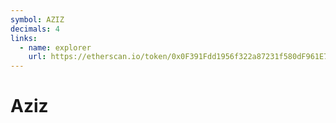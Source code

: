 ```yaml
---
symbol: AZIZ
decimals: 4
links:
  - name: explorer
    url: https://etherscan.io/token/0x0F391Fdd1956f322a87231f580dF961E7b7FbA8a
---
```


# Aziz
